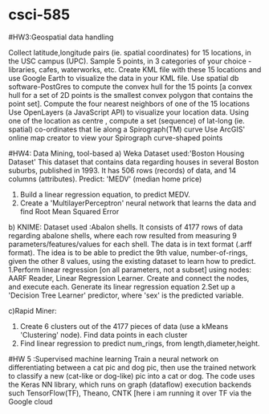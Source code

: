 # csci-585
#HW3:Geospatial data handling

Collect latitude,longitude pairs (ie. spatial coordinates) for 15 locations, in the USC campus (UPC). Sample 5 points, in 3 categories of your choice - libraries, cafes, waterworks, etc. 
Create KML file with these 15 locations and  use Google Earth to visualize the data in your KML file.
Use spatial db software-PostGres to compute the convex hull for the 15 points [a convex hull for a set of 2D points is the smallest convex polygon that contains the point set].
Compute the four nearest neighbors of one of the 15 locations 
Use OpenLayers (a JavaScript API) to visualize your location data.
Using one of the location as centre , compute a set (sequence) of lat-long (ie. spatial) co-ordinates that lie along a Spirograph(TM) curve 
Use ArcGIS' online map creator to view your Spirograph curve-shaped points

#HW4: Data Mining, tool-based
a) Weka
Dataset used:'Boston Housing Dataset' 
This dataset that contains data regarding houses in several Boston suburbs, published in 1993. It has 506 rows (records) of data, and 14 columns (attributes).
Predict: 'MEDV' (median home price) 
1. Build a linear regression equation, to predict MEDV. 
2. Create a 'MultilayerPerceptron' neural network that learns the data and find Root Mean Squared Error

b) KNIME:
Dataset used :Abalon shells.
It consists of 4177 rows of data regarding abalone shells, where each row resulted from measuring 9 parameters/features/values for each shell. The data is in text format (.arff format). The idea is to be able to predict the 9th value, number-of-rings, given the other 8 values, using the existing dataset to learn how to predict.
1.Perform linear regression [on all parameters, not a subset] using nodes: AARF Reader, Linear Regression Learner. Create and connect the nodes, and execute each. Generate its linear regression equation
2.Set up a 'Decision Tree Learner' predictor, where 'sex' is the predicted variable. 

c)Rapid Miner:
1. Create 6 clusters  out of the 4177 pieces of data (use a kMeans 'Clustering' node). Find data points in each cluster
2. Find linear regression to predict num_rings, from length,diameter,height.

#HW 5 :Supervised machine learning
Train a neural network on differentiating between a cat pic and dog pic, then use the trained network to classify a new (cat-like or dog-like) pic into a cat or dog. 
The code uses the Keras NN library, which runs on graph (dataflow) execution backends such TensorFlow(TF), Theano, CNTK [here i am running it over TF via the Google cloud


